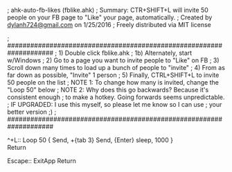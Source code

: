 ; ahk-auto-fb-likes (fblike.ahk)
; Summary: CTR+SHIFT+L will invite 50 people on your FB page to "Like" your page, automatically.
; Created by dylanh724@gmail.com on 1/25/2016
; Freely distributed via MIT license

; ####################################################################
; 1) Double click fblike.ahk
; 1b) Alternately, start w/Windows
; 2) Go to a page you want to invite people to "Like" on FB
; 3) Scroll down many times to load up a bunch of people to "invite"
; 4) From as far down as possible, "Invite" 1 person
; 5) Finally, CTRL+SHIFT+L to invite 50 people on the list
; NOTE 1: To change how many is invited, change the "Loop 50" below
; NOTE 2: Why does this go backwards? Because it's consistent enough
;         to make a hotkey. Going forwards seems unpredictable.
; IF UPGRADED: I use this myself, so please let me know so I can use
;              your better version ;)
; ####################################################################

^+L::
	Loop 50 {
	   Send, +{tab 3}
	   Send, {Enter}
	   sleep, 1000
	}   
Return

Escape::
	ExitApp
	Return
